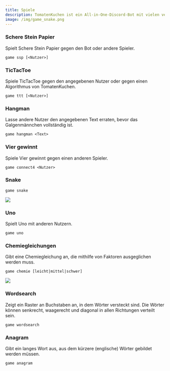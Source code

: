 ```yaml
---
title: Spiele
description: TomatenKuchen ist ein All-in-One-Discord-Bot mit vielen verschiedenen Funktionen. Hier findest du eine Liste aller verfügbaren Spiele.
image: /img/game_snake.png
---
```


### Schere Stein Papier

Spielt Schere Stein Papier gegen den Bot oder andere Spieler.

`game ssp [<Nutzer>]`

### TicTacToe

Spiele TicTacToe gegen den angegebenen Nutzer oder gegen einen Algorithmus von TomatenKuchen.

`game ttt [<Nutzer>]`

### Hangman

Lasse andere Nutzer den angegebenen Text erraten, bevor das Galgenmännchen vollständig ist.

`game hangman <Text>`

### Vier gewinnt

Spiele Vier gewinnt gegen einen anderen Spieler.

`game connect4 <Nutzer>`

### Snake

`game snake`

![](/img/game_snake.png)

### Uno

Spielt Uno mit anderen Nutzern.

`game uno`

### Chemiegleichungen

Gibt eine Chemiegleichung an, die mithilfe von Faktoren ausgeglichen werden muss.

`game chemie [leicht|mittel|schwer]`

![](/img/game_chemie.png)

### Wordsearch

Zeigt ein Raster an Buchstaben an, in dem Wörter versteckt sind. Die Wörter können senkrecht, waagerecht und diagonal in allen Richtungen verteilt sein.

`game wordsearch`

### Anagram

Gibt ein langes Wort aus, aus dem kürzere (englische) Wörter gebildet werden müssen.

`game anagram`
